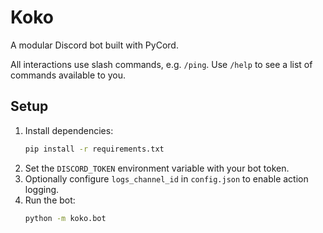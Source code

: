 # Koko

A modular Discord bot built with PyCord.

All interactions use slash commands, e.g. `/ping`.
Use `/help` to see a list of commands available to you.

## Setup

1. Install dependencies:
   ```bash
   pip install -r requirements.txt
   ```
2. Set the `DISCORD_TOKEN` environment variable with your bot token.
3. Optionally configure `logs_channel_id` in `config.json` to enable action logging.
4. Run the bot:
   ```bash
   python -m koko.bot
   ```
